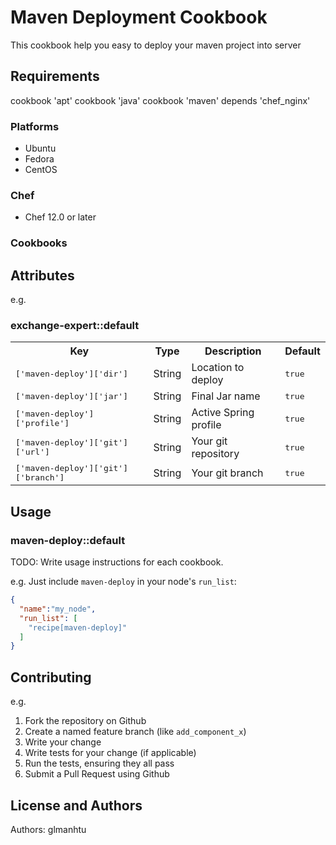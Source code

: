 # Maven Deployment Cookbook

This cookbook help you easy to deploy your maven project into server

## Requirements

cookbook 'apt'
cookbook 'java'
cookbook 'maven'
depends 'chef_nginx'

### Platforms

- Ubuntu
- Fedora
- CentOS

### Chef

- Chef 12.0 or later

### Cookbooks

## Attributes


e.g.
### exchange-expert::default

<table>
  <tr>
    <th>Key</th>
    <th>Type</th>
    <th>Description</th>
    <th>Default</th>
  </tr>
  <tr>
    <td><tt>['maven-deploy']['dir']</tt></td>
    <td>String</td>
    <td>Location to deploy</td>
    <td><tt>true</tt></td>
  </tr>
  <tr>
      <td><tt>['maven-deploy']['jar']</tt></td>
      <td>String</td>
      <td>Final Jar name</td>
      <td><tt>true</tt></td>
  </tr>
  <tr>
        <td><tt>['maven-deploy']['profile']</tt></td>
        <td>String</td>
        <td>Active Spring profile</td>
        <td><tt>true</tt></td>
  </tr>

  <tr>
        <td><tt>['maven-deploy']['git']['url']</tt></td>
        <td>String</td>
        <td>Your git repository</td>
        <td><tt>true</tt></td>
  </tr>
  <tr>
          <td><tt>['maven-deploy']['git']['branch']</tt></td>
          <td>String</td>
          <td>Your git branch</td>
          <td><tt>true</tt></td>
    </tr>


</table>

## Usage

### maven-deploy::default

TODO: Write usage instructions for each cookbook.

e.g.
Just include `maven-deploy` in your node's `run_list`:

```json
{
  "name":"my_node",
  "run_list": [
    "recipe[maven-deploy]"
  ]
}
```

## Contributing

e.g.
1. Fork the repository on Github
2. Create a named feature branch (like `add_component_x`)
3. Write your change
4. Write tests for your change (if applicable)
5. Run the tests, ensuring they all pass
6. Submit a Pull Request using Github

## License and Authors

Authors: glmanhtu


